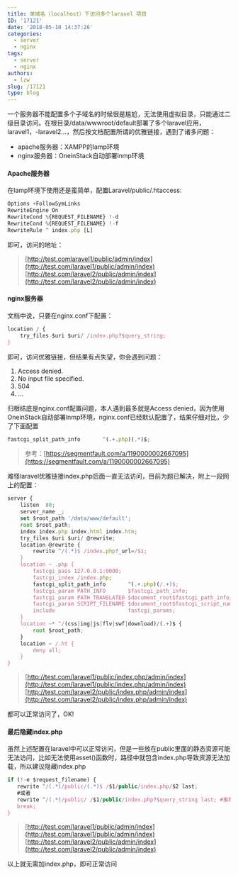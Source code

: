 ```yaml
---
title: 单域名（localhost）下访问多个laravel 项目
ID: '17121'
date: '2018-05-10 14:37:26'
categories:
  - server
  - nginx
tags:
  - server
  - nginx
authors:
  - lzw
slug: /17121
type: blog
---
```


<!--truncate-->

一个服务器不能配置多个子域名的时候很是尴尬，无法使用虚拟目录，只能通过二级目录访问。在根目录/data/wwwroot/default部署了多个laravel应用，laravel1，-laravel2…，然后按文档配置所谓的优雅链接，遇到了诸多问题：

- apache服务器：XAMPP的lamp环境
- nginx服务器：OneinStack自动部署lnmp环境

#### Apache服务器

在lamp环境下使用还是蛮简单，配置Laravel/public/.htaccess:

``` js 
Options +FollowSymLinks
RewriteEngine On
RewriteCond %{REQUEST_FILENAME} !-d
RewriteCond %{REQUEST_FILENAME} !-f
RewriteRule ^ index.php [L]
```

即可，访问的地址：

> [http://test.comlaravel1/public/admin/index](http://test.com/laravel1/public/admin/index)  
> [http://test.com/laravel2/public/admin/index](http://test.com/laravel2/public/admin/index)

#### nginx服务器

文档中说，只要在nginx.conf下配置：

``` js 
location / {
    try_files $uri $uri/ /index.php?$query_string;
}
```

即可，访问优雅链接，但结果有点失望，你会遇到问题：

1. Access denied.
2. No input file specified.
3. 504
4. …

归根结底是nginx.conf配置问题，本人遇到最多就是Access denied，因为使用OneinStack自动部署lnmp环境，nginx.conf已经默认配置了，结果仔细对比，少了下面配置

``` js 
fastcgi_split_path_info       ^(.+.php)(.*)$;
```

> 参考：[https://segmentfault.com/a/1190000002667095](https://segmentfault.com/a/1190000002667095)

难怪laravel优雅链接index.php后面一直无法访问，目前为题已解决，附上一段网上的配置：

``` js 
server {
    listen  80;
    server_name _;
    set $root_path '/data/www/default';
    root $root_path;
    index index.php index.html index.htm;
    try_files $uri $uri/ @rewrite;
    location @rewrite {
        rewrite ^/(.*)$ /index.php?_url=/$1;
    }
    location ~ .php {
        fastcgi_pass 127.0.0.1:9000;
        fastcgi_index /index.php;
        fastcgi_split_path_info       ^(.+.php)(/.+)$;
        fastcgi_param PATH_INFO       $fastcgi_path_info;
        fastcgi_param PATH_TRANSLATED $document_root$fastcgi_path_info;
        fastcgi_param SCRIPT_FILENAME $document_root$fastcgi_script_name;
        include                       fastcgi_params;
    }
    location ~* ^/(css|img|js|flv|swf|download)/(.+)$ {
        root $root_path;
    }
    location ~ /.ht {
        deny all;
    }
}
```

> [http://test.com/laravel1/public/index.php/admin/index](http://test.com/laravel1/public/index.php/admin/index)  
> [http://test.com/laravel2/public/index.php/admin/index](http://test.com/laravel2/public/index.php/admin/index)

都可以正常访问了，OK!

#### 最后隐藏index.php

虽然上述配置在laravel中可以正常访问，但是一些放在public里面的静态资源可能无法访问，比如无法使用asset()函数时，路径中就包含index.php导致资源无法加载，所以建议隐藏index.php

``` js 
if (!-e $request_filename) {
   rewrite ^/(.*)/public/(.*)$ /$1/public/index.php/$2 last;
   #或者
   rewrite ^/(.*)/public/ /$1/public/index.php?$query_string last; #推荐
   break;
}
```

> [http://test.com/laravel1/public/admin/index](http://test.com/laravel1/public/admin/index)  
> [http://test.com/laravel2/public/admin/index](http://test.com/laravel2/public/admin/index)

以上就无需加index.php，即可正常访问
 
 
 
 
 
 
 
 
 
 
 
 
 
 
 
 
 
 
 
 
 
 
 
 
 
